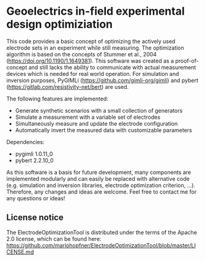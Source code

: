 # Geoelectrics in-field experimental design optimiziation
This code provides a basic concept of optimizing the actively used electrode sets in an experiment while still measuring.
The optimization algorithm is based on the concepts of Stummer et al., 2004 (https://doi.org/10.1190/1.1649381).
This software was created as a proof-of-concept and still lacks the ability to communicate with actual measurement devices which is needed for real world operation.
For simulation and inversion purposes, PyGIMLi (https://github.com/gimli-org/gimli) and pybert (https://gitlab.com/resistivity-net/bert) are used.

The following features are implemented:
* Generate synthetic scenarios with a small collection of generators
* Simulate a measurement with a variable set of electrodes
* Simultaneously measure and update the electrode configuration
* Automatically invert the measured data with customizable parameters

Dependencies:
* pygimli 1.0.11_0
* pybert 2.2.10_0

As this software is a basis for future development, many components are implemented modularly and can easily be replaced with alternative code (e.g. simulation and inversion libraries, electrode optimization criterion, ...).
Therefore, any changes and ideas are welcome.
Feel free to contact me for any questions or ideas!

## License notice
The ElectrodeOptimizationTool is distributed under the terms of the Apache 2.0 license, which can be found here: https://github.com/mariohopfner/ElectrodeOptimizationTool/blob/master/LICENSE.md
